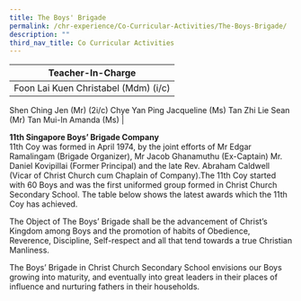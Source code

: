 ```yaml
---
title: The Boys' Brigade
permalink: /chr-experience/Co-Curricular-Activities/The-Boys-Brigade/
description: ""
third_nav_title: Co Curricular Activities
---
```




| Teacher-In-Charge | 
| -------- | 
| Foon Lai Kuen Christabel (Mdm) (i/c)
Shen Ching Jen (Mr) (2i/c)
Chye Yan Ping Jacqueline (Ms) 
Tan Zhi Lie Sean (Mr)
Tan Mui-In Amanda (Ms)
| 


<b> 11th Singapore Boys’ Brigade Company </b><br>
11th Coy was formed in April 1974, by the joint efforts of Mr Edgar Ramalingam (Brigade Organizer), Mr Jacob Ghanamuthu (Ex-Captain) Mr. Daniel Kovipillai (Former Principal) and the late Rev. Abraham Caldwell (Vicar of Christ Church cum Chaplain of Company).The 11th Coy started with 60 Boys and was the first uniformed group formed in Christ Church Secondary School.
The table below shows the latest awards which the 11th Coy has achieved.

The Object of The Boys’ Brigade shall be the advancement of Christ’s Kingdom among Boys and the promotion of habits of Obedience, Reverence, Discipline, Self-respect and all that tend towards a true Christian Manliness.

The Boys’ Brigade in Christ Church Secondary School envisions our Boys growing into maturity, and eventually into great leaders in their places of influence and nurturing fathers in their households.